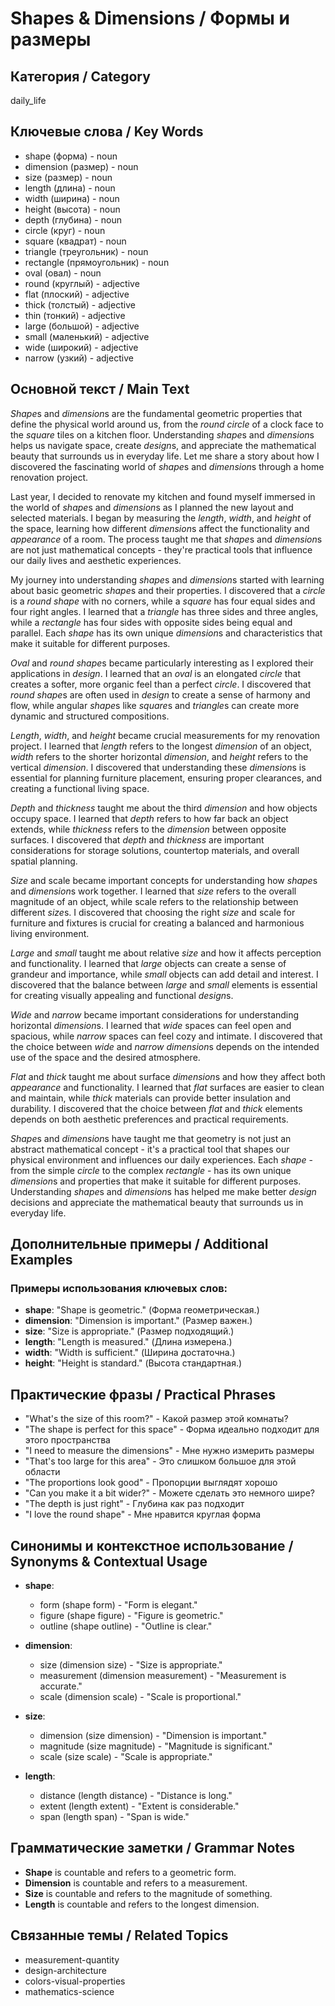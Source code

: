 # Shapes & Dimensions / Формы и размеры

## Категория / Category
daily_life

## Ключевые слова / Key Words
- shape (форма) - noun
- dimension (размер) - noun
- size (размер) - noun
- length (длина) - noun
- width (ширина) - noun
- height (высота) - noun
- depth (глубина) - noun
- circle (круг) - noun
- square (квадрат) - noun
- triangle (треугольник) - noun
- rectangle (прямоугольник) - noun
- oval (овал) - noun
- round (круглый) - adjective
- flat (плоский) - adjective
- thick (толстый) - adjective
- thin (тонкий) - adjective
- large (большой) - adjective
- small (маленький) - adjective
- wide (широкий) - adjective
- narrow (узкий) - adjective

## Основной текст / Main Text

*Shape*s and *dimension*s are the fundamental geometric properties that define the physical world around us, from the *round* *circle* of a clock face to the *square* tiles on a kitchen floor. Understanding *shape*s and *dimension*s helps us navigate space, create *design*s, and appreciate the mathematical beauty that surrounds us in everyday life. Let me share a story about how I discovered the fascinating world of *shape*s and *dimension*s through a home renovation project.

Last year, I decided to renovate my kitchen and found myself immersed in the world of *shape*s and *dimension*s as I planned the new layout and selected materials. I began by measuring the *length*, *width*, and *height* of the space, learning how different *dimension*s affect the functionality and *appearance* of a room. The process taught me that *shape*s and *dimension*s are not just mathematical concepts - they're practical tools that influence our daily lives and aesthetic experiences.

My journey into understanding *shape*s and *dimension*s started with learning about basic geometric *shape*s and their properties. I discovered that a *circle* is a *round* *shape* with no corners, while a *square* has four equal sides and four right angles. I learned that a *triangle* has three sides and three angles, while a *rectangle* has four sides with opposite sides being equal and parallel. Each *shape* has its own unique *dimension*s and characteristics that make it suitable for different purposes.

*Oval* and *round* *shape*s became particularly interesting as I explored their applications in *design*. I learned that an *oval* is an elongated *circle* that creates a softer, more organic feel than a perfect *circle*. I discovered that *round* *shape*s are often used in *design* to create a sense of harmony and flow, while angular *shape*s like *square*s and *triangle*s can create more dynamic and structured compositions.

*Length*, *width*, and *height* became crucial measurements for my renovation project. I learned that *length* refers to the longest *dimension* of an object, *width* refers to the shorter horizontal *dimension*, and *height* refers to the vertical *dimension*. I discovered that understanding these *dimension*s is essential for planning furniture placement, ensuring proper clearances, and creating a functional living space.

*Depth* and *thickness* taught me about the third *dimension* and how objects occupy space. I learned that *depth* refers to how far back an object extends, while *thickness* refers to the *dimension* between opposite surfaces. I discovered that *depth* and *thickness* are important considerations for storage solutions, countertop materials, and overall spatial planning.

*Size* and scale became important concepts for understanding how *shape*s and *dimension*s work together. I learned that *size* refers to the overall magnitude of an object, while scale refers to the relationship between different *size*s. I discovered that choosing the right *size* and scale for furniture and fixtures is crucial for creating a balanced and harmonious living environment.

*Large* and *small* taught me about relative *size* and how it affects perception and functionality. I learned that *large* objects can create a sense of grandeur and importance, while *small* objects can add detail and interest. I discovered that the balance between *large* and *small* elements is essential for creating visually appealing and functional *design*s.

*Wide* and *narrow* became important considerations for understanding horizontal *dimension*s. I learned that *wide* spaces can feel open and spacious, while *narrow* spaces can feel cozy and intimate. I discovered that the choice between *wide* and *narrow* *dimension*s depends on the intended use of the space and the desired atmosphere.

*Flat* and *thick* taught me about surface *dimension*s and how they affect both *appearance* and functionality. I learned that *flat* surfaces are easier to clean and maintain, while *thick* materials can provide better insulation and durability. I discovered that the choice between *flat* and *thick* elements depends on both aesthetic preferences and practical requirements.

*Shape*s and *dimension*s have taught me that geometry is not just an abstract mathematical concept - it's a practical tool that shapes our physical environment and influences our daily experiences. Each *shape* - from the simple *circle* to the complex *rectangle* - has its own unique *dimension*s and properties that make it suitable for different purposes. Understanding *shape*s and *dimension*s has helped me make better *design* decisions and appreciate the mathematical beauty that surrounds us in everyday life.

## Дополнительные примеры / Additional Examples

### Примеры использования ключевых слов:
- **shape**: "Shape is geometric." (Форма геометрическая.)
- **dimension**: "Dimension is important." (Размер важен.)
- **size**: "Size is appropriate." (Размер подходящий.)
- **length**: "Length is measured." (Длина измерена.)
- **width**: "Width is sufficient." (Ширина достаточна.)
- **height**: "Height is standard." (Высота стандартная.)

## Практические фразы / Practical Phrases

- "What's the size of this room?" - Какой размер этой комнаты?
- "The shape is perfect for this space" - Форма идеально подходит для этого пространства
- "I need to measure the dimensions" - Мне нужно измерить размеры
- "That's too large for this area" - Это слишком большое для этой области
- "The proportions look good" - Пропорции выглядят хорошо
- "Can you make it a bit wider?" - Можете сделать это немного шире?
- "The depth is just right" - Глубина как раз подходит
- "I love the round shape" - Мне нравится круглая форма

## Синонимы и контекстное использование / Synonyms & Contextual Usage

- **shape**: 
  - form (shape form) - "Form is elegant."
  - figure (shape figure) - "Figure is geometric."
  - outline (shape outline) - "Outline is clear."

- **dimension**: 
  - size (dimension size) - "Size is appropriate."
  - measurement (dimension measurement) - "Measurement is accurate."
  - scale (dimension scale) - "Scale is proportional."

- **size**: 
  - dimension (size dimension) - "Dimension is important."
  - magnitude (size magnitude) - "Magnitude is significant."
  - scale (size scale) - "Scale is appropriate."

- **length**: 
  - distance (length distance) - "Distance is long."
  - extent (length extent) - "Extent is considerable."
  - span (length span) - "Span is wide."

## Грамматические заметки / Grammar Notes

- **Shape** is countable and refers to a geometric form.
- **Dimension** is countable and refers to a measurement.
- **Size** is countable and refers to the magnitude of something.
- **Length** is countable and refers to the longest dimension.

## Связанные темы / Related Topics

- measurement-quantity
- design-architecture
- colors-visual-properties
- mathematics-science
